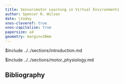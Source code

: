 ```yaml
---
title: Sensorimotor Learning in Virtual Environments
author: Spencer R. Wilson
date: \today
xnos-cleveref: true
xnos-capitalise: true
papersize: a4
geometry: margin=30mm
---
```


<!-- you MUST have new lines between transcludes! -->

$include ../../sections/introduction.md

$include ../../sections/motor_physiology.md

<!-- $include  ../../sections/experimental_methods.md

$include ../../sections/problem_formalization.md

$include ../../sections/data_analysis.md

$include ../../sections/theory.md

$include ../../sections/next_steps.md -->

## Bibliography